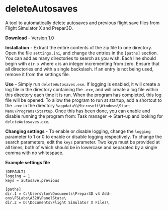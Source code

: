 # deleteAutosaves


A tool to automatically delete autosaves and previous flight save files from Flight Simulator X and Prepar3D.


**Download** - [Version 1.0](https://github.com/codemicro/deleteAutosaves/releases/download/v1.0/deleteAutosaves.zip)


**Installation** - Extract the entire contents of the zip file to one directory. Open the file `settings.ini`, and change the entries in the `[paths]` section. You can add as many directories to search as you wish. Each line should begin with `dir.x` where `x` is an integer incrementing from zero. Ensure that all directories end with a single backslash. If an entry is not being used, remove it from the settings file.


**Use** - Simply run `deleteAutosaves.exe`. If logging is enabled, it will create a log file in the directory containing the `.exe`, and will create a log file within this directory each time it is run. When the program has completed, this log file will be opened.
To allow the program to run at startup, add a shortcut to the `.exe` in the directory `%appdata%\Microsoft\Windows\Start Menu\Programs\Startup`. Once this has been done, you can enable and disable running the program from: Task manager -> Start-up and looking for `deleteAutosaves.exe`.


**Changing settings** - To enable or disable logging, change the `logging` parameter to 1 or 0 to enable or disable logging respectively.
To change the search parameters, edit the `keys` parameter. Two keys must be provided at all times, both of which should be in lowercase and separated by a single comma with no whitespace.


**Example settings file**

```
[DEFAULT]
logging = 1
keys = autosave,previous

[paths]
dir.1 = C:\Users\tom\Documents\Prepar3D v4 Add-ons\FSLabs\A320\PanelState\
dir.2 = D:\Documents\Flight Simulator X Files\
```
